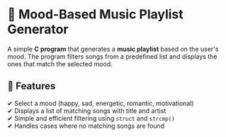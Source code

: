 # 🎵 Mood-Based Music Playlist Generator

A simple **C program** that generates a **music playlist** based on the user's mood. The program filters songs from a predefined list and displays the ones that match the selected mood.



## 📌 Features
✔ Select a mood (happy, sad, energetic, romantic, motivational)  
✔ Displays a list of matching songs with title and artist  
✔ Simple and efficient filtering using `struct` and `strcmp()`  
✔ Handles cases where no matching songs are found  



